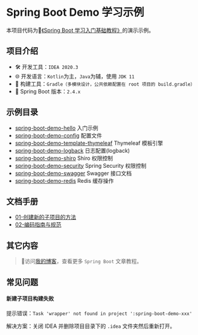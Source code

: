 # Spring Boot Demo 学习示例

本项目代码为📗[《Spring Boot 学习入门基础教程》](https://weiku.co/tag/spring-boot/)的演示示例。

## 项目介绍

- 🛠 开发工具：`IDEA 2020.3`
- 🌐 开发语言：`Kotlin`为主，`Java`为辅，使用 `JDK 11`
- 🙈 构建工具：`Gradle（多模块设计，公共依赖配置在 root 项目的 build.gradle）`
- 🎨 Spring Boot 版本：`2.4.x`

## 示例目录

- [spring-boot-demo-hello](./spring-boot-demo-hello) 入门示例
- [spring-boot-demo-config](./spring-boot-demo-config) 配置文件
- [spring-boot-demo-template-thymeleaf](./spring-boot-demo-template-thymeleaf) Thymeleaf 模板引擎
- [spring-boot-demo-logback](./spring-boot-demo-logback) 日志配置(logback)
- [spring-boot-demo-shiro](./spring-boot-demo-shiro) Shiro 权限控制
- [spring-boot-demo-security](./spring-boot-demo-security) Spring Security 权限控制
- [spring-boot-demo-swagger](./spring-boot-demo-swagger) Swagger 接口文档
- [spring-boot-demo-redis](./spring-boot-demo-redis) Redis 缓存操作

## 文档手册

- [01-创建新的子项目的方法](./docs/01-create-new-demo.md)
- [02-编码指南与规范](./docs/02-code-guideline.md)

## 其它内容

> 💖访问[我的博客](https://weiku.co/tag/spring-boot)，查看更多 `Spring Boot` 文章教程。

## 常见问题

#### 新建子项目构建失败

提示错误：`Task 'wrapper' not found in project ':spring-boot-demo-xxx'`

解决方案：关闭 IDEA 并删除项目目录下的 `.idea` 文件夹然后重新打开。